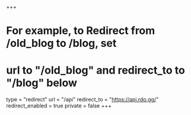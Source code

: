 +++
# For example, to Redirect from /old_blog to /blog, set 
# url to "/old_blog" and redirect_to to "/blog" below
type = "redirect"
url = "/api"
redirect_to = "https://api.rdo.gg/"
redirect_enabled = true
private = false
+++